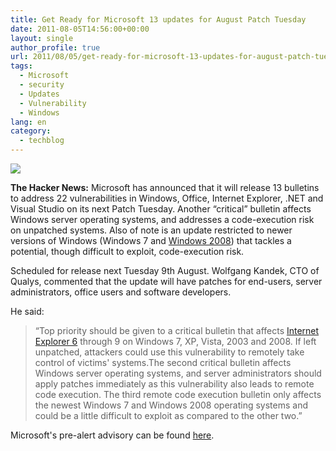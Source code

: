 ```yaml
---
title: Get Ready for Microsoft 13 updates for August Patch Tuesday
date: 2011-08-05T14:56:00+00:00
layout: single
author_profile: true
url: 2011/08/05/get-ready-for-microsoft-13-updates-for-august-patch-tuesday/
tags:
  - Microsoft
  - security
  - Updates
  - Vulnerability
  - Windows
lang: en
category: 
  - techblog
---
```

[![](http://1.bp.blogspot.com/-5eEVmm7z0Rg/Tjv9IVT_YSI/AAAAAAAAD8Y/Z77QkCF_30M/s1600/windows+update.jpg)](http://1.bp.blogspot.com/-5eEVmm7z0Rg/Tjv9IVT_YSI/AAAAAAAAD8Y/Z77QkCF_30M/s1600/windows+update.jpg)

**The Hacker News:** Microsoft has announced that it will release 13 bulletins to address 22 vulnerabilities in Windows, Office, Internet Explorer, .NET and Visual Studio on its next Patch Tuesday. Another “critical” bulletin affects Windows server operating systems, and addresses a code-execution risk on unpatched systems. Also of note is an update restricted to newer versions of Windows (Windows 7 and [Windows 2008](http://www.thehackernews.com/2011/08/get-ready-for-microsoft-13-updates-for.html?utm_source=feedburner&utm_medium=feed&utm_campaign=Feed%3A+TheHackersNews+%28The+Hackers+News+-+Daily+Cyber+News+Updates%29&utm_content=FaceBook#)) that tackles a potential, though difficult to exploit, code-execution risk.

Scheduled for release next Tuesday 9th August. Wolfgang Kandek, CTO of Qualys, commented that the update will have patches for end-users, server administrators, office users and software developers.

He said:

> “Top priority should be given to a critical bulletin that affects [Internet Explorer 6](http://www.thehackernews.com/2011/08/get-ready-for-microsoft-13-updates-for.html?utm_source=feedburner&utm_medium=feed&utm_campaign=Feed%3A+TheHackersNews+%28The+Hackers+News+-+Daily+Cyber+News+Updates%29&utm_content=FaceBook#) through 9 on Windows 7, XP, Vista, 2003 and 2008. If left unpatched, attackers could use this vulnerability to remotely take control of victims' systems.The second critical bulletin affects Windows server operating systems, and server administrators should apply patches immediately as this vulnerability also leads to remote code execution. The third remote code execution bulletin only affects the newest Windows 7 and Windows 2008 operating systems and could be a little difficult to exploit as compared to the other two.”

Microsoft's pre-alert advisory can be found [here](http://www.microsoft.com/technet/security/bulletin/ms11-aug.mspx).